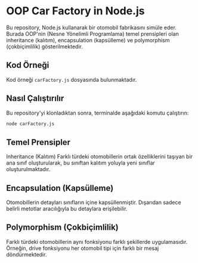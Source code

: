 # OOP Car Factory in Node.js

Bu repository, Node.js kullanarak bir otomobil fabrikasını simüle eder. Burada OOP'nin (Nesne Yönelimli Programlama) temel prensipleri olan inheritance (kalıtım), encapsulation (kapsülleme) ve polymorphism (çokbiçimlilik) gösterilmektedir.

## Kod Örneği
Kod örneği `carFactory.js` dosyasında bulunmaktadır.

## Nasıl Çalıştırılır
Bu repository'yi klonladıktan sonra, terminalde aşağıdaki komutu çalıştırın:

```bash
node carFactory.js
```

## Temel Prensipler
Inheritance (Kalıtım)
Farklı türdeki otomobillerin ortak özelliklerini taşıyan bir ana sınıf oluşturularak, bu sınıftan kalıtım yoluyla yeni sınıflar oluşturulmaktadır.

## Encapsulation (Kapsülleme)
Otomobillerin detayları sınıfların içine kapsüllenmiştir. Dışarıdan sadece belirli metotlar aracılığıyla bu detaylara erişilebilir.

## Polymorphism (Çokbiçimlilik)
Farklı türdeki otomobillerin aynı fonksiyonu farklı şekillerde uygulamasıdır. Örneğin, drive fonksiyonu her otomobil tipi için farklı bir mesaj döndürmektedir.

